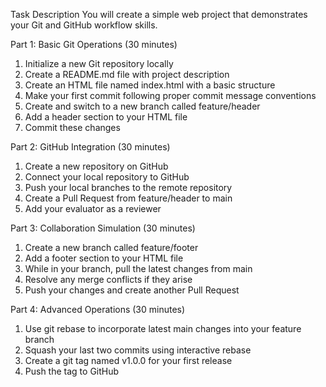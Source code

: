 Task Description
You will create a simple web project that demonstrates your Git and GitHub workflow
skills.

Part 1: Basic Git Operations (30 minutes)
1. Initialize a new Git repository locally
2. Create a README.md file with project description
3. Create an HTML file named index.html with a basic structure
4. Make your first commit following proper commit message conventions
5. Create and switch to a new branch called feature/header
6. Add a header section to your HTML file
7. Commit these changes

Part 2: GitHub Integration (30 minutes)
1. Create a new repository on GitHub
2. Connect your local repository to GitHub
3. Push your local branches to the remote repository
4. Create a Pull Request from feature/header to main
5. Add your evaluator as a reviewer

Part 3: Collaboration Simulation (30 minutes)
1. Create a new branch called feature/footer
2. Add a footer section to your HTML file
3. While in your branch, pull the latest changes from main
4. Resolve any merge conflicts if they arise
5. Push your changes and create another Pull Request

Part 4: Advanced Operations (30 minutes)
1. Use git rebase to incorporate latest main changes into your feature branch
2. Squash your last two commits using interactive rebase
3. Create a git tag named v1.0.0 for your first release
4. Push the tag to GitHub